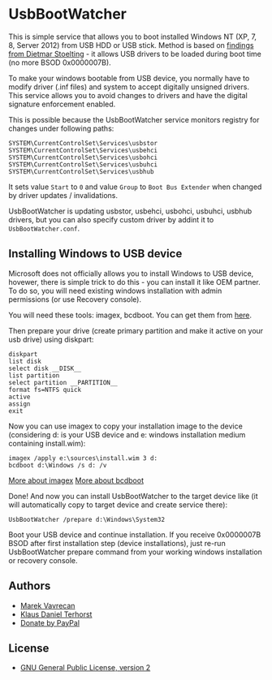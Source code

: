 UsbBootWatcher
================
This is simple service that allows you to boot installed Windows NT (XP, 7, 8, Server 2012) from USB HDD or USB stick. 
Method is based on [findings from Dietmar Stoelting](http://www.911cd.net/forums/index.php?showtopic=14181) - it allows USB drivers to be loaded during boot time (no more BSOD 0x0000007B). 

To make your windows bootable from USB device, you normally have to modify driver (.inf files) and system to accept digitally unsigned drivers. This service allows you to avoid changes to drivers and have the digital signature enforcement enabled.

This is possible because the UsbBootWatcher service monitors registry for changes under following paths:
```
SYSTEM\CurrentControlSet\Services\usbstor
SYSTEM\CurrentControlSet\Services\usbehci
SYSTEM\CurrentControlSet\Services\usbohci
SYSTEM\CurrentControlSet\Services\usbuhci
SYSTEM\CurrentControlSet\Services\usbhub
```

It sets value `Start` to `0` and value `Group` to `Boot Bus Extender` when changed by driver updates / invalidations. 

UsbBootWatcher is updating usbstor, usbehci, usbohci, usbuhci, usbhub drivers, but you can also specify custom driver by addint it to `UsbBootWatcher.conf`.

Installing Windows to USB device
----------------

Microsoft does not officially allows you to install Windows to USB device, hovewer, there is simple trick to do this - you can install it like OEM partner. To do so, you will need existing windows installation with admin permissions (or use Recovery console).

You will need these tools: imagex, bcdboot. You can get them from [here](http://www.rmprepusb.com/tutorials/getwaiktools).

Then prepare your drive (create primary partition and make it active on your usb drive) using diskpart:
```
diskpart
list disk
select disk __DISK__
list partition
select partition __PARTITION__
format fs=NTFS quick 
active 
assign 
exit
```

Now you can use imagex to copy your installation image to the device (considering d: is your USB device and e: windows installation medium containing install.wim):
```
imagex /apply e:\sources\install.wim 3 d:
bcdboot d:\Windows /s d: /v
```
[More about imagex](http://technet.microsoft.com/en-us/library/cc749447%28v=ws.10%29.aspx)
[More about bcdboot](http://technet.microsoft.com/en-us/library/dd744347%28v=ws.10%29.aspx)

Done! And now you can install UsbBootWatcher to the target device like (it will automatically copy to target device and create service there): 
```
UsbBootWatcher /prepare d:\Windows\System32
```

Boot your USB device and continue installation. If you receive 0x0000007B BSOD after first installation step (device installations), just re-run UsbBootWatcher prepare command from your working windows installation or recovery console. 

## Authors
- [Marek Vavrecan](mailto:vavrecan@gmail.com)
- [Klaus Daniel Terhorst](mailto:nightos@gmail.com)
- [Donate by PayPal](https://www.paypal.me/vavrecan)

## License
- [GNU General Public License, version 2](http://www.gnu.org/licenses/gpl-2.0.html)
